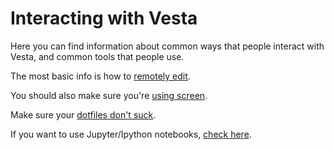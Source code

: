 # Interacting with Vesta

Here you can find information about common ways that people interact with Vesta, and common tools that people use.

The most basic info is how to [remotely edit](https://github.com/socdyn/wiki/blob/master/vesta/remote_edit.md).

You should also make sure you're [using screen](https://github.com/socdyn/wiki/blob/master/vesta/use_screen.md).

Make sure your [dotfiles don't suck](https://github.com/socdyn/wiki/blob/master/vesta/dot_profiles.md).

If you want to use Jupyter/Ipython notebooks, [check here](https://github.com/socdyn/wiki/blob/master/vesta/jupyter.md).